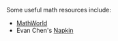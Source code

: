 Some useful math resources include:

* [MathWorld](https://mathworld.wolfram.com/)
* Evan Chen's [Napkin](https://web.evanchen.cc/napkin.html)


